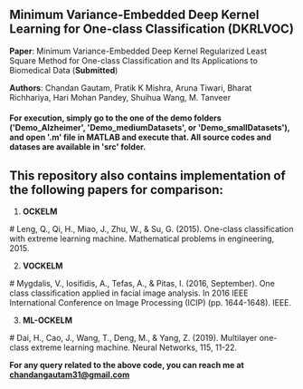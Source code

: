 ## Minimum Variance-Embedded Deep Kernel Learning for One-class Classification (**DKRLVOC**)

**Paper**: Minimum Variance-Embedded Deep Kernel Regularized Least Square Method for One-class Classification and Its Applications to Biomedical Data (**Submitted**)

**Authors**: Chandan Gautam, Pratik K Mishra, Aruna Tiwari, Bharat Richhariya, Hari Mohan Pandey, Shuihua Wang, M. Tanveer

#### For execution, simply go to the one of the demo folders ('Demo_Alzheimer', 'Demo_mediumDatasets', or 'Demo_smallDatasets'), and open '.m' file in MATLAB and execute that. All source codes and datases are available in 'src' folder.

## This repository also contains implementation of the following papers for comparison:

1. **OCKELM**

\# Leng, Q., Qi, H., Miao, J., Zhu, W., & Su, G. (2015). One-class classification with extreme learning machine. Mathematical problems in engineering, 2015.

2. **VOCKELM**

\# Mygdalis, V., Iosifidis, A., Tefas, A., & Pitas, I. (2016, September). One class classification applied in facial image analysis. In 2016 IEEE International Conference on Image Processing (ICIP) (pp. 1644-1648). IEEE.

3. **ML-OCKELM**

\# Dai, H., Cao, J., Wang, T., Deng, M., & Yang, Z. (2019). Multilayer one-class extreme learning machine. Neural Networks, 115, 11-22.


**For any query related to the above code, you can reach me at chandangautam31@gmail.com**

